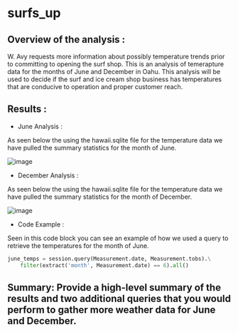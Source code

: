# surfs_up

## Overview of the analysis : 

W. Avy requests more information about possibly temperature trends prior to committing to opening the surf shop. This is an analysis of temerapture data for the months of June and December in Oahu. This analysis will be used to decide if the surf and ice cream shop business has temperatures that are conducive to operation and proper customer reach. 


## Results : 

- June Analysis :

As seen below the using the hawaii.sqlite file for the temperature data we have pulled the summary statistics for the month of June.

![image](https://user-images.githubusercontent.com/101137700/171729531-b574c16b-4db3-492c-94c0-69f3aa2258f7.png)

- December Analysis :

As seen below the using the hawaii.sqlite file for the temperature data we have pulled the summary statistics for the month of December.

![image](https://user-images.githubusercontent.com/101137700/171729829-4078cbd1-b00e-418e-aa39-42694cf7ccdb.png)

- Code Example :

Seen in this code block you can see an example of how we used a query to retrieve the temperatures for the month of June.

```python
june_temps = session.query(Measurement.date, Measurement.tobs).\
    filter(extract('month', Measurement.date) == 6).all()
```

## Summary: Provide a high-level summary of the results and two additional queries that you would perform to gather more weather data for June and December.